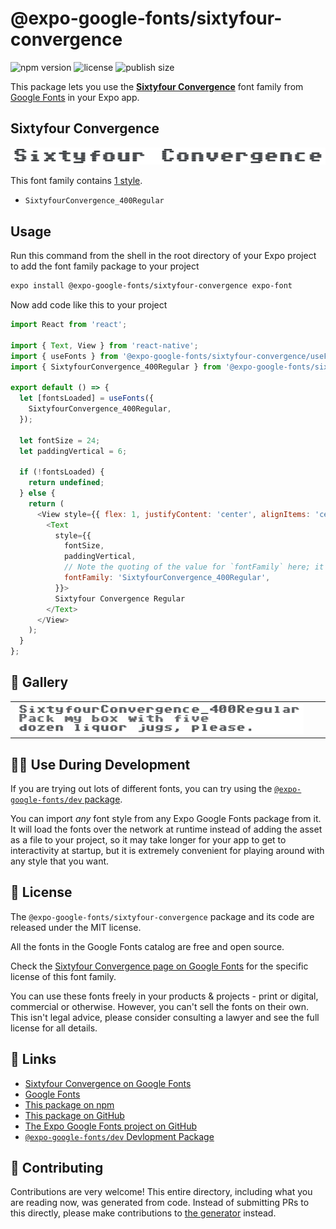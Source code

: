 # @expo-google-fonts/sixtyfour-convergence

![npm version](https://flat.badgen.net/npm/v/@expo-google-fonts/sixtyfour-convergence)
![license](https://flat.badgen.net/github/license/expo/google-fonts)
![publish size](https://flat.badgen.net/packagephobia/install/@expo-google-fonts/sixtyfour-convergence)

This package lets you use the [**Sixtyfour Convergence**](https://fonts.google.com/specimen/Sixtyfour+Convergence) font family from [Google Fonts](https://fonts.google.com/) in your Expo app.

## Sixtyfour Convergence

![Sixtyfour Convergence](./font-family.png)

This font family contains [1 style](#-gallery).

- `SixtyfourConvergence_400Regular`

## Usage

Run this command from the shell in the root directory of your Expo project to add the font family package to your project
```sh
expo install @expo-google-fonts/sixtyfour-convergence expo-font
```

Now add code like this to your project
```js
import React from 'react';

import { Text, View } from 'react-native';
import { useFonts } from '@expo-google-fonts/sixtyfour-convergence/useFonts';
import { SixtyfourConvergence_400Regular } from '@expo-google-fonts/sixtyfour-convergence/400Regular';

export default () => {
  let [fontsLoaded] = useFonts({
    SixtyfourConvergence_400Regular,
  });

  let fontSize = 24;
  let paddingVertical = 6;

  if (!fontsLoaded) {
    return undefined;
  } else {
    return (
      <View style={{ flex: 1, justifyContent: 'center', alignItems: 'center' }}>
        <Text
          style={{
            fontSize,
            paddingVertical,
            // Note the quoting of the value for `fontFamily` here; it expects a string!
            fontFamily: 'SixtyfourConvergence_400Regular',
          }}>
          Sixtyfour Convergence Regular
        </Text>
      </View>
    );
  }
};

```

## 🔡 Gallery


||||
|-|-|-|
|![SixtyfourConvergence_400Regular](.//400Regular/SixtyfourConvergence_400Regular.ttf.png)||||


## 👩‍💻 Use During Development

If you are trying out lots of different fonts, you can try using the [`@expo-google-fonts/dev` package](https://github.com/expo/google-fonts/tree/master/font-packages/dev#readme).

You can import *any* font style from any Expo Google Fonts package from it. It will load the fonts
over the network at runtime instead of adding the asset as a file to your project, so it may take longer
for your app to get to interactivity at startup, but it is extremely convenient
for playing around with any style that you want.

## 📖 License

The `@expo-google-fonts/sixtyfour-convergence` package and its code are released under the MIT license.

All the fonts in the Google Fonts catalog are free and open source.

Check the [Sixtyfour Convergence page on Google Fonts](https://fonts.google.com/specimen/Sixtyfour+Convergence) for the specific license of this font family.

You can use these fonts freely in your products & projects - print or digital, commercial or otherwise. However, you can't sell the fonts on their own. This isn't legal advice, please consider consulting a lawyer and see the full license for all details.

## 🔗 Links

- [Sixtyfour Convergence on Google Fonts](https://fonts.google.com/specimen/Sixtyfour+Convergence)
- [Google Fonts](https://fonts.google.com/)
- [This package on npm](https://www.npmjs.com/package/@expo-google-fonts/sixtyfour-convergence)
- [This package on GitHub](https://github.com/expo/google-fonts/tree/master/font-packages/sixtyfour-convergence)
- [The Expo Google Fonts project on GitHub](https://github.com/expo/google-fonts)
- [`@expo-google-fonts/dev` Devlopment Package](https://github.com/expo/google-fonts/tree/master/font-packages/dev)

## 🤝 Contributing

Contributions are very welcome! This entire directory, including what you are reading now, was generated from code. Instead of submitting PRs to this directly, please make contributions to [the generator](https://github.com/expo/google-fonts/tree/master/packages/generator) instead.
